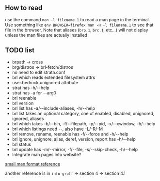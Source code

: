 ## How to read

use the command `man -l filename.1` to read a man page in the terminal. Use something like `env BROWSER=firefox man -H -l filename.1` to see that file in the browser. Note that aliases (`brp.1`, `brc.1`, etc...) will not display unless the man files are actually installed

## TODO list

- brpath -> cross
- brg/distros -> brl-fetch/distros
- no need to edit strata.conf
- brl which reads extended filesystem attrs
- user.bedrock.unignored attribute
- strat has -h/--help
- strat has -a for --arg0
- brl reenable
- brl version
- brl list has -a/--include-aliases, -h/--help
- brl list takes an optional category, one of enabled, disabled, unignored, ignored, aliases
- brl which takes -b/--bin, -f/--filepath, -p/--pid, -x/--xwindow, -h/--help
- brl which listings need --, also have -L/-R/-M
- brl remove, rename, reenable has -f/--force and -h/--help
- brl ignore, unignore, alias, deref, version, report has -h/--help
- brl status
- brl update has -m/--mirror, -f/--file, -s/--skip-check, -h/--help
- Integrate man pages into website?

[small man format reference](https://linux.die.net/man/7/man)

another reference is in `info groff` -> section 4 -> section 4.1
